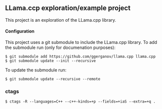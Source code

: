 ## LLama.ccp exploration/example project
This project is an exploration of the LLama.cpp library.

#### Configuration
This project uses a git submodule to include the LLama.cpp library. To
add the submodule run (only for documenation purposes):
```console
$ git submodule add https://github.com/ggerganov/llama.cpp llama.cpp
$ git submodule update --init --recursive
```

To update the submodule run:
```console
$ git submodule update --recursive --remote
```

### ctags
```console
$ ctags -R --languages=C++ --c++-kinds=+p --fields=+iaS --extra=+q .
```
